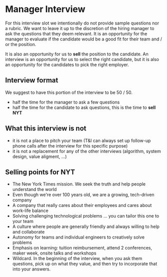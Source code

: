 # Manager Interview

For this interview slot we intentionally do not provide sample questions nor a rubric. We want to leave it up to the discretion of the hiring manager to ask the questions that they deem relevant. It is an opportunity for the manager to evaluate if the candidate would be a good fit for their team and / or the position.

It is also an opportunity for us to **sell** the position to the candidate. An interview is an opportunity for us to select the right candidate, but it is also an opportunity for the candidates to pick the right employer.

## Interview format

We suggest to have this portion of the interview to be 50 / 50. 

* half the time for the manager to ask a few questions
* half the time for the candidate to ask questions, this is the time to **sell NYT**

## What this interview is not

* it is not a place to pitch your team (T&I can always set up follow-up phone calls after the interview for this specific purpose)
* it is not a replacement for any of the other interviews (algorithm, system design, value aligment, ...)

## Selling points for NYT

* The New York Times mission. We seek the truth and help people understand the world
* Even though we're over 100 years old, we are a growing, tech-driven company
* A company that really cares about their employees and cares about work-life balance
* Solving challenging technological problems ... you can tailor this one to your team
* A culture where people are generally friendly and always willing to help and collaborate
* Autonomy for teams and individual engineers to creatively solve problems
* Emphasis on learning: tuition reimbursement, attend 2 conferences, maker week, onsite talks and workshops
* Wildcard. In the beginning of the interview, when you ask them questions, pick up on what they value, and then try to incorporate that into your answers.